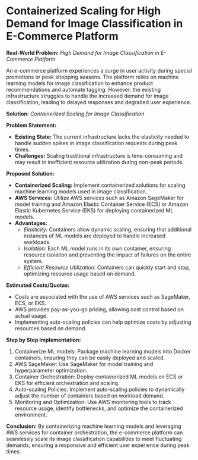 # Containerized Scaling for High Demand for Image Classification in E-Commerce Platform

**Real-World Problem:**
*High Demand for Image Classification in E-Commerce Platform*

An e-commerce platform experiences a surge in user activity during special promotions or peak shopping seasons. The platform relies on machine learning models for image classification to enhance product recommendations and automate tagging. However, the existing infrastructure struggles to handle the increased demand for image classification, leading to delayed responses and degraded user experience.

**Solution:**
*Containerized Scaling for Image Classification*

**Problem Statement:**
- **Existing State:** The current infrastructure lacks the elasticity needed to handle sudden spikes in image classification requests during peak times.
- **Challenges:** Scaling traditional infrastructure is time-consuming and may result in inefficient resource utilization during non-peak periods.

**Proposed Solution:**
- **Containerized Scaling:** Implement containerized solutions for scaling machine learning models used in image classification.
- **AWS Services:** Utilize AWS services such as Amazon SageMaker for model training and Amazon Elastic Container Service (ECS) or Amazon Elastic Kubernetes Service (EKS) for deploying containerized ML models.
- **Advantages:**
  - *Elasticity:* Containers allow dynamic scaling, ensuring that additional instances of ML models are deployed to handle increased workloads.
  - *Isolation:* Each ML model runs in its own container, ensuring resource isolation and preventing the impact of failures on the entire system.
  - *Efficient Resource Utilization:* Containers can quickly start and stop, optimizing resource usage based on demand.

**Estimated Costs/Quotas:**
- Costs are associated with the use of AWS services such as SageMaker, ECS, or EKS.
- AWS provides pay-as-you-go pricing, allowing cost control based on actual usage.
- Implementing auto-scaling policies can help optimize costs by adjusting resources based on demand.

**Step by Step Implementation:**
1. Containerize ML models: Package machine learning models into Docker containers, ensuring they can be easily deployed and scaled.
2. AWS SageMaker: Use SageMaker for model training and hyperparameter optimization.
3. Container Orchestration: Deploy containerized ML models on ECS or EKS for efficient orchestration and scaling.
4. Auto-scaling Policies: Implement auto-scaling policies to dynamically adjust the number of containers based on workload demand.
5. Monitoring and Optimization: Use AWS monitoring tools to track resource usage, identify bottlenecks, and optimize the containerized environment.

**Conclusion:**
By containerizing machine learning models and leveraging AWS services for container orchestration, the e-commerce platform can seamlessly scale its image classification capabilities to meet fluctuating demands, ensuring a responsive and efficient user experience during peak times.